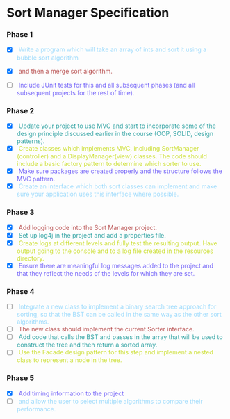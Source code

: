 # Sort Manager Specification

### Phase 1
- [x] <span style="color:#9BDAFC"> Write a program which will take an array of ints and sort it using a bubble sort algorithm </span>
- [x] <span style="color:#B84F4F"> and then a merge sort algorithm. </span>
- [ ] <span style="color:#7363F8"> Include JUnit tests for this and all subsequent phases (and all subsequent projects for the rest of time). </span>


### Phase 2

- [x] <span style="color:#31A3A3"> Update your project to use MVC and start to incorporate some of the design principle discussed earlier in the course (OOP, SOLID, design patterns). </span>
- [x] <span style="color:#CCDF32"> Create classes which implements MVC, including SortManager (controller) and a DisplayManager(view) classes. The code should include a basic factory pattern to determine which sorter to use. </span>
- [x] <span style="color:#7363F8"> Make sure packages are created properly and the structure follows the MVC pattern. </span>
- [x] <span style="color:#9BDAFC"> Create an interface which both sort classes can implement and make sure your application uses this interface where possible. </span>

### Phase 3
- [x] <span style="color:#B84F4F"> Add logging code into the Sort Manager project. </span>
- [x] <span style="color:#31A3A3"> Set up log4j in the project and add a properties file. </span>
- [x] <span style="color:#CCDF32"> Create logs at different levels and fully test the resulting output. Have output going to the console and to a log file created in the resources directory. </span>
- [x] <span style="color:#7363F8"> Ensure there are meaningful log messages added to the project and that they reflect the needs of the levels for which they are set. </span>

### Phase 4
- [ ] <span style="color:#9BDAFC"> Integrate a new class to implement a binary search tree approach for sorting, so that the BST can be called in the same way as the other sort algorithms. </span>
- [ ] <span style="color:#B84F4F"> The new class should implement the current Sorter interface. </span>
- [ ] <span style="color:#31A3A3"> Add code that calls the BST and passes in the array that will be used to construct the tree and then return a sorted array. </span>
- [ ] <span style="color:#CCDF32"> Use the Facade design pattern for this step and implement a nested class to represent a node in the tree. </span>

### Phase 5
- [x] <span style="color:#7363F8"> Add timing information to the project</span>
- [ ] <span style="color:#9BDAFC"> and allow the user to select multiple algorithms to compare their performance. </span>
